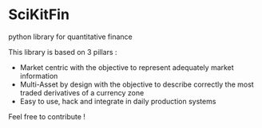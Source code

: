 # SciKitFin
python library for quantitative finance

This library is based on 3 pillars :
- Market centric with the objective to represent adequately market information
- Multi-Asset by design with the objective to describe correctly the most traded derivatives of a currency zone
- Easy to use, hack and integrate in daily production systems

Feel free to contribute !
